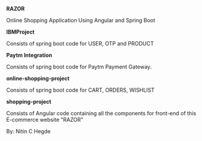 <b>RAZOR</b>

Online Shopping Application Using Angular and Spring Boot



<b>IBMProject</b>

Consists of spring boot code for USER, OTP and PRODUCT



<b>Paytm Integration</b>

Consists of spring boot code for Paytm Payment Gateway.



<b>online-shopping-project</b>

Consists of spring boot code for CART, ORDERS, WISHLIST



<b>shopping-project</b>

Consists of Angular code containing all the components for front-end of this E-commerce website "RAZOR" 


By: Nitin C Hegde

